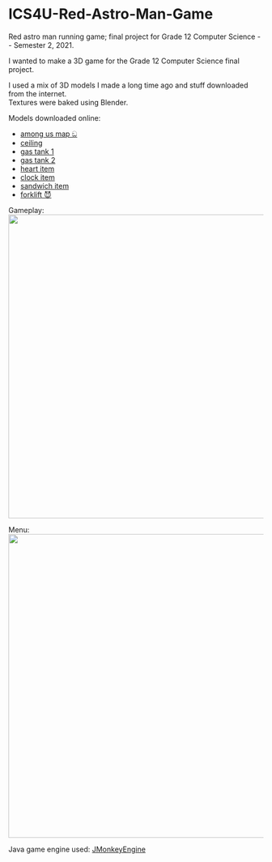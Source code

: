 # ICS4U-Red-Astro-Man-Game
Red astro man running game; final project for Grade 12 Computer Science -- Semester 2, 2021.

I wanted to make a 3D game for the Grade 12 Computer Science final project.

I used a mix of 3D models I made a long time ago and stuff downloaded from the internet.\
Textures were baked using Blender.

Models downloaded online:
- [among us map ඞ](https://sketchfab.com/3d-models/among-us-map-the-skeld-59a93886f9e74ff6836dff0c269da45f)
- [ceiling](https://sketchfab.com/3d-models/imperial-ship-corridor-b2fb87a3f34548a7a334875b626a37c0)
- [gas tank 1](https://sketchfab.com/3d-models/gas-tank-prop-free-agustin-honnun-209b14d8f686484f8e435cd2801d5133)
- [gas tank 2](https://sketchfab.com/3d-models/gas-tank-fcff049c431041a4889b836be5e93c93)
- [heart item](https://sketchfab.com/3d-models/heart-6cd8fdfd28d74baab3e5497105499233)
- [clock item](https://sketchfab.com/3d-models/clock-low-poly-a8bf334c411b4acaa2dcfc827f28ebf6)
- [sandwich item](https://sketchfab.com/3d-models/sub-sandwich-game-ready-2k-pbr-b7aa7644a6f9481b89da16eb2b9ca39b)
- [forklift 😈](https://free3d.com/3d-model/forklift-977987.html)

Gameplay:\
<img src="https://i.imgur.com/GwHCCxY.png" width="600"/>

Menu:\
<img src="https://media.giphy.com/media/hi99JOEdTJK9uEduTq/giphy.gif" width="600"/>

Java game engine used: [JMonkeyEngine](https://jmonkeyengine.org/)
